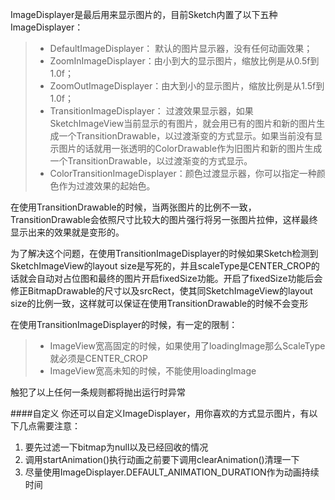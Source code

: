 ImageDisplayer是最后用来显示图片的，目前Sketch内置了以下五种ImageDisplayer：
>* DefaultImageDisplayer： 默认的图片显示器，没有任何动画效果；
>* ZoomInImageDisplayer：由小到大的显示图片，缩放比例是从0.5f到1.0f；
>* ZoomOutImageDisplayer：由大到小的显示图片，缩放比例是从1.5f到1.0f；
>* TransitionImageDisplayer： 过渡效果显示器，如果SketchImageView当前显示的有图片，就会用已有的图片和新的图片生成一个TransitionDrawable，以过渡渐变的方式显示。如果当前没有显示图片的话就用一张透明的ColorDrawable作为旧图片和新的图片生成一个TransitionDrawable，以过渡渐变的方式显示。
>* ColorTransitionImageDisplayer：颜色过渡显示器，你可以指定一种颜色作为过渡效果的起始色。

在使用TransitionDrawable的时候，当两张图片的比例不一致，TransitionDrawable会依照尺寸比较大的图片强行将另一张图片拉伸，这样最终显示出来的效果就是变形的。

为了解决这个问题，在使用TransitionImageDisplayer的时候如果Sketch检测到SketchImageView的layout size是写死的，并且scaleType是CENTER_CROP的话就会自动对占位图和最终的图片开启fixedSize功能。开启了fixedSize功能后会修正BitmapDrawable的尺寸以及srcRect，使其同SketchImageView的layout size的比例一致，这样就可以保证在使用TransitionDrawable的时候不会变形

在使用TransitionImageDisplayer的时候，有一定的限制：
>* ImageView宽高固定的时候，如果使用了loadingImage那么ScaleType就必须是CENTER_CROP
>* ImageView宽高未知的时候，不能使用loadingImage

触犯了以上任何一条规则都将抛出运行时异常

####自定义
你还可以自定义ImageDisplayer，用你喜欢的方式显示图片，有以下几点需要注意：

1. 要先过滤一下bitmap为null以及已经回收的情况
2. 调用startAnimation()执行动画之前要下调用clearAnimation()清理一下
3. 尽量使用ImageDisplayer.DEFAULT_ANIMATION_DURATION作为动画持续时间